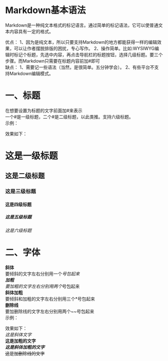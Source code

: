 # Markdown基本语法

Markdown是一种纯文本格式的标记语言。通过简单的标记语法，它可以使普通文本内容具有一定的格式。

优点：
1、因为是纯文本，所以只要支持Markdown的地方都能获得一样的编辑效果，可以让作者摆脱排版的困扰，专心写作。
2、操作简单。比如:WYSIWYG编辑时标记个标题，先选中内容，再点击导航栏的标题按钮，选择几级标题。要三个步骤。而Markdown只需要在标题内容前加#即可  
缺点：
1、需要记一些语法（当然，是很简单。五分钟学会）。
2、有些平台不支持Markdown编辑模式。

# 一、标题
在想要设置为标题的文字前面加#来表示  
一个#是一级标题，二个#是二级标题，以此类推。支持六级标题。  
示例：

效果如下：
# 这是一级标题
## 这是二级标题
### 这是三级标题
#### 这是四级标题
##### 这是五级标题
###### 这是六级标题

# 二、字体
**斜体**  
要倾斜的文字左右分别用一个*号包起来  
**加粗**  
要加粗的文字左右分别用两个*号包起来  
**斜体加粗**  
要倾斜和加粗的文字左右分别用三个*号包起来  
**删除线**   
要加删除线的文字左右分别用两个~~号包起来  
示例：

效果如下：  
*这是斜体文字*  
**这是加粗的文字**  
***这是斜体加粗的文字***  
~~这是加删除线的文字~~  



